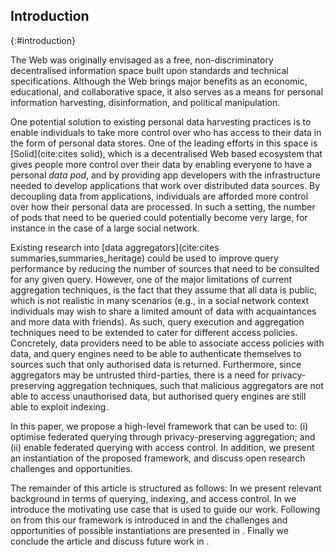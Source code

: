 ## Introduction
{:#introduction}

The Web was originally envisaged as a free, non-discriminatory decentralised information space built upon standards and technical specifications.  Although the Web brings major benefits as an economic, educational, and collaborative space, it also serves as a means for personal information harvesting, disinformation, and political manipulation.

One potential solution to existing personal data harvesting practices is to enable individuals to take more control over who has access to their data in the form of personal data stores. One of the leading efforts in this space is [Solid](cite:cites solid), which is a decentralised Web based ecosystem that gives people more control over their data by enabling everyone to have a personal *data pod*, and by providing app developers with the infrastructure needed to develop applications that work over distributed data sources. By decoupling data from applications, individuals are afforded more control over how their personal data are processed. In such a setting, the number of pods that need to be queried could potentially become very large, for instance in the case of a large social network.

Existing research into [data aggregators](cite:cites summaries,summaries_heritage) could be used to improve query performance by reducing the number of sources that need to be consulted for any given query. However, one of the major limitations of current aggregation techniques, is the fact that they assume that all data is public, which is not realistic in many scenarios (e.g., in a social network context individuals may wish to share a limited amount of data with acquaintances and more data with friends). As such, query execution and aggregation techniques need to be extended to cater for different access policies. Concretely, data providers need to be able to associate access policies with data, and query engines need to be able to authenticate themselves to sources such that only authorised data is returned. Furthermore, since aggregators may be untrusted third-parties, there is a need for privacy-preserving aggregation techniques, such that malicious aggregators are not able to access unauthorised data, but authorised query engines are still able to exploit indexing.

In this paper, we propose a high-level framework that can be used to: (i) optimise federated querying through privacy-preserving aggregation; and (ii) enable federated querying with access control. In addition, we present an instantiation of the proposed framework, and discuss open research challenges and opportunities.

The remainder of this article is structured as follows: In [](#background) we present relevant background in terms of querying, indexing, and access control.
In [](#use-case) we introduce the motivating use case that is used to guide our work.  Following on from this our framework is introduced in [](#framework) and the challenges and opportunities of possible instantiations are presented in [](#solution).
Finally we conclude the article and discuss future work in [](#conclusions).
